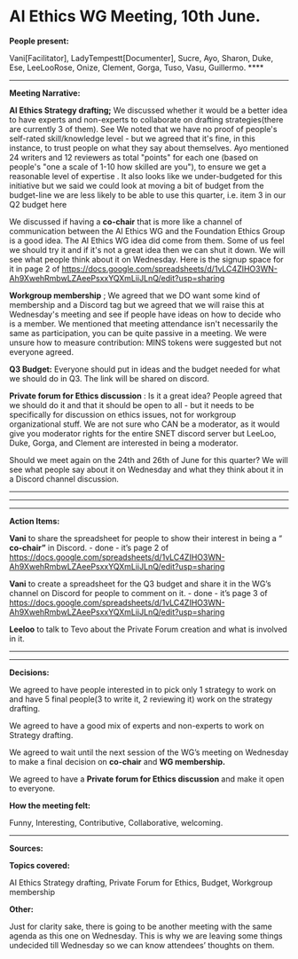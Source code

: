 # AI Ethics WG Meeting, 10th June.



**People present:**

Vani[Facilitator], LadyTempestt[Documenter], Sucre, Ayo, Sharon, Duke, Ese, LeeLooRose, Onize, Clement, Gorga, Tuso, Vasu, Guillermo. ****

****

**Meeting Narrative:**

**AI Ethics Strategy drafting;** We discussed whether it would be a better idea to have experts and non-experts to collaborate on drafting strategies(there are currently 3 of them). See We noted that we have no proof of people's self-rated skill/knowledge level - but we agreed that it's fine, in this instance, to trust people on what they say about themselves. Ayo mentioned 24 writers and 12 reviewers as total "points" for each one (based on people's "one a scale of 1-10 how skilled are you"), to ensure we get a reasonable level of expertise . It also looks like we under-budgeted for this initiative but we said we could look at moving a bit of budget from the budget-line we are less likely to be able to use this quarter, i.e. item 3 in our Q2 budget here

We discussed if having a **co-chair** that is more like a channel of communication between the AI Ethics WG and the Foundation Ethics Group is a good idea. The AI Ethics WG idea did come from them. Some of us feel we should try it and if it's not a great idea then we can shut it down. We will see what people think about it on Wednesday. Here is the signup space for it in page 2 of https://docs.google.com/spreadsheets/d/1vLC4ZIHO3WN-Ah9XwehRmbwLZAeePsxxYQXmLiiJLnQ/edit?usp=sharing

**Workgroup membership** ; We agreed that we DO want some kind of membership and a Discord tag but we agreed that we will raise this at Wednesday's meeting and see if people have ideas on how to decide who is a member. We mentioned that meeting attendance isn't necessarily the same as participation, you can be quite passive in a meeting. We were unsure how to measure contribution: MINS tokens were suggested but not everyone agreed.

**Q3 Budget:** Everyone should put in ideas and the budget needed for what we should do in Q3. The link will be shared on discord.

**Private forum for Ethics discussion** : Is it a great idea? People agreed that we should do it and that it should be open to all - but it needs to be specifically for discussion on ethics issues, not for workgroup organizational stuff. We are not sure who CAN be a moderator, as it would give you moderator rights for the entire SNET discord server but LeeLoo, Duke, Gorga, and Clement are interested in being a moderator.

Should we meet again on the 24th and 26th of June for this quarter? We will see what people say about it on Wednesday and what they think about it in a Discord channel discussion.

****

****

****

**Action Items:**

**Vani** to share the spreadsheet for people to show their interest in being a “ **co-chair”** in Discord. - done - it’s page 2 of https://docs.google.com/spreadsheets/d/1vLC4ZIHO3WN-Ah9XwehRmbwLZAeePsxxYQXmLiiJLnQ/edit?usp=sharing

**Vani** to create a spreadsheet for the Q3 budget and share it in the WG’s channel on Discord for people to comment on it. - done - it’s page 3 of https://docs.google.com/spreadsheets/d/1vLC4ZIHO3WN-Ah9XwehRmbwLZAeePsxxYQXmLiiJLnQ/edit?usp=sharing

**Leeloo** to talk to Tevo about the Private Forum creation and what is involved in it.

****

****

**Decisions:**

We agreed to have people interested in to pick only 1 strategy to work on and have 5 final people(3 to write it, 2 reviewing it) work on the strategy drafting.

We agreed to have a good mix of experts and non-experts to work on Strategy drafting.

We agreed to wait until the next session of the WG’s meeting on Wednesday to make a final decision on **co-chair** and **WG membership.**

We agreed to have a **Private forum for Ethics discussion** and make it open to everyone.



**How the meeting felt:**

Funny, Interesting, Contributive, Collaborative, welcoming.

****

**Sources:**











**Topics covered:**

AI Ethics Strategy drafting, Private Forum for Ethics, Budget, Workgroup membership



**Other:**

Just for clarity sake, there is going to be another meeting with the same agenda as this one on Wednesday. This is why we are leaving some things undecided till Wednesday so we can know attendees’ thoughts on them.

